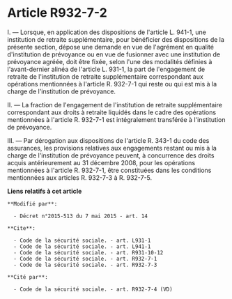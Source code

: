 # Article R932-7-2

I. ― Lorsque, en application des dispositions de l'article L. 941-1, une institution de retraite supplémentaire, pour
bénéficier des dispositions de la présente section, dépose une demande en vue de l'agrément en qualité d'institution de
prévoyance ou en vue de fusionner avec une institution de prévoyance agréée, doit être fixée, selon l'une des modalités
définies à l'avant-dernier alinéa de l'article L. 931-1, la part de l'engagement de retraite de l'institution de retraite
supplémentaire correspondant aux opérations mentionnées à l'article R. 932-7-1 qui reste ou qui est mis à la charge de
l'institution de prévoyance. 

II. ― La fraction de l'engagement de l'institution de retraite supplémentaire correspondant aux droits à retraite liquidés
dans le cadre des opérations mentionnées à l'article R. 932-7-1 est intégralement transférée à l'institution de prévoyance. 

III. ― Par dérogation aux dispositions de l'article      R. 343-1 du code des assurances, les provisions relatives aux
engagements restant ou mis à la charge de l'institution de prévoyance peuvent, à concurrence des droits acquis antérieurement
au 31 décembre 2008, pour les opérations mentionnées à l'article R. 932-7-1, être constituées dans les conditions mentionnées
aux articles R. 932-7-3 à R. 932-7-5.

**Liens relatifs à cet article**

	**Modifié par**:

	  - Décret n°2015-513 du 7 mai 2015 - art. 14

	**Cite**:

	  - Code de la sécurité sociale. - art. L931-1
	  - Code de la sécurité sociale. - art. L941-1
	  - Code de la sécurité sociale. - art. R931-10-12
	  - Code de la sécurité sociale. - art. R932-7-1
	  - Code de la sécurité sociale. - art. R932-7-3

	**Cité par**:

	  - Code de la sécurité sociale. - art. R932-7-4 (VD)
